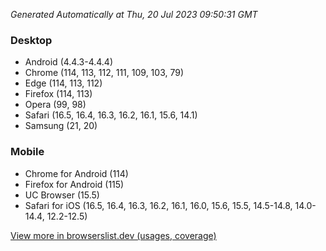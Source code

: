 _Generated Automatically at Thu, 20 Jul 2023 09:50:31 GMT_

### Desktop

- Android (4.4.3-4.4.4)
- Chrome (114, 113, 112, 111, 109, 103, 79)
- Edge (114, 113, 112)
- Firefox (114, 113)
- Opera (99, 98)
- Safari (16.5, 16.4, 16.3, 16.2, 16.1, 15.6, 14.1)
- Samsung (21, 20)

### Mobile

- Chrome for Android (114)
- Firefox for Android (115)
- UC Browser (15.5)
- Safari for iOS (16.5, 16.4, 16.3, 16.2, 16.1, 16.0, 15.6, 15.5, 14.5-14.8, 14.0-14.4, 12.2-12.5)

[View more in browserslist.dev (usages, coverage)](https://browserslist.dev/?q=PjAuMiUsbm90IGRlYWQsbm90IG9wX21pbmkgYWxs)
